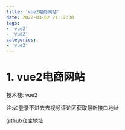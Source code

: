 ```yaml
---
title: 'vue2电商网站'
date: 2022-03-02 21:12:30
tags:
- 'vue2'
- 'vue2'
categories:
- 'vue2'
---
```


# 1. vue2电商网站
技术栈: vue2 

注:如登录不进去去视频评论区获取最新接口地址

[github仓库地址](https://gitee.com/flower-wei/vue2-e-commerce-website)
